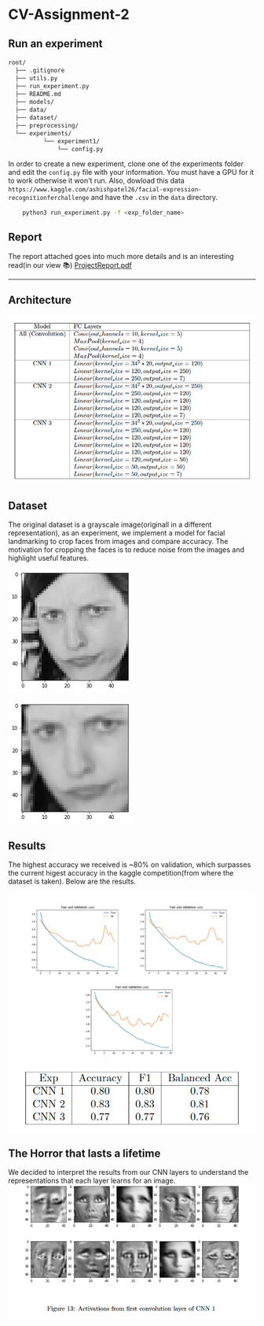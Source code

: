 # CV-Assignment-2

## Run an experiment

```
root/
  ├── .gitignore
  ├── utils.py
  ├── run_experiment.py
  ├── README.md
  ├── models/
  ├── data/
  ├── dataset/
  ├── preprocessing/
  └── experiments/
          └── experiment1/
              └── config.py
```

In order to create a new experiment, clone one of the experiments folder and edit the `config.py` file with your information. You must have a GPU for it to work otherwise it won't run.
Also, dowload this data `https://www.kaggle.com/ashishpatel26/facial-expression-recognitionferchallenge` and have the `.csv` in the `data` directory.
```zsh
    python3 run_experiment.py -f <exp_folder_name>
```

## Report
The report attached goes into much more details and is an interesting read(in our view 📚)
[ProjectReport.pdf](Report_Dhruv_Caio.pdf)

---
## Architecture

![Architectures of Models implemented](https://github.com/dhruv2601/YetAnotherEmotionDetector/blob/submission/images:arch.png)

## Dataset

The original dataset is a grayscale image(originall in a different representation), as an experiment, we implement a model for facial landmarking to crop faces from images and compare accuracy. The motivation for cropping the faces is to reduce noise from the images and highlight useful features.

![Sample Original Image](https://github.com/dhruv2601/YetAnotherEmotionDetector/blob/submission/images:sample.png)

![Sample Cropped Image](https://github.com/dhruv2601/YetAnotherEmotionDetector/blob/submission/images:sample_out.png)

## Results

The highest accuracy we received is ~80% on validation, which surpasses the current higest accuracy in the kaggle competition(from where the dataset is taken). Below are the results.

![Training results](https://github.com/dhruv2601/YetAnotherEmotionDetector/blob/submission/images:train.png)
![Metric results](https://github.com/dhruv2601/YetAnotherEmotionDetector/blob/submission/images:output.png)

## The Horror that lasts a lifetime

We decided to interpret the results from our CNN layers to understand the representations that each layer learns for an image.
![Learned representations](https://github.com/dhruv2601/YetAnotherEmotionDetector/blob/submission/images:horror.png)
